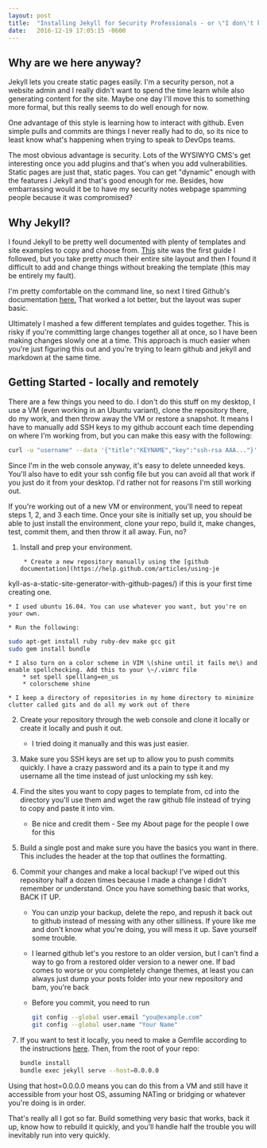 ```yaml
---
layout:	post
title:  "Installing Jekyll for Security Professionals - or \"I don\'t know what I\'m doing\""
date:   2016-12-19 17:05:15 -0600
---
```


## Why are we here anyway?

Jekyll lets you create static pages easily. I'm a security person, not a website admin and I really didn't want to spend the time learn while also generating content for the site. Maybe one day I'll move this to something more formal, but this really seems to do well enough for now. 

One advantage of this style is learning how to interact with github. Even simple pulls and commits are things I never really had to do, so its nice to least know what's happening when trying to speak to DevOps teams. 

The most obvious advantage is security. Lots of the WYSIWYG CMS's get interesting once you add plugins and that's when you add vulnerabilities. Static pages are just that, static pages. You can get "dynamic" enough with the features i Jekyll and that's good enough for me. Besides, how embarrassing would it be to have my security notes webpage spamming people because it was compromised?

## Why Jekyll?

I found Jekyll to be pretty well documented with plenty of templates and site examples to copy and choose from. [This](https://www.smashingmagazine.com/2014/08/build-blog-jekyll-github-pages/) site was the first guide I followed, but you take pretty much their entire site layout and then I found it difficult to add and change things without breaking the template \(this may be entirely my fault\). 

I'm pretty comfortable on the command line, so next I tired Github's documentation [here.](https://help.github.com/articles/using-jekyll-as-a-static-site-generator-with-github-pages/) That worked a lot better, but the layout was super basic. 

Ultimately I mashed a few different templates and guides together. This is risky if you're committing large changes together all at once, so I have been making changes slowly one at a time. This approach is much easier when you're just figuring this out and you're trying to learn github and jekyll and markdown at the same time. 

## Getting Started - locally and remotely

There are a few things you need to do. I don't do this stuff on my desktop, I use a VM \(even working in an Ubuntu variant\), clone the repository there, do my work, and then throw away the VM or restore a snapshot. It means I have to manually add SSH keys to my github account each time depending on where I'm working from, but you can make this easy with the following:

```bash
curl -u "username" --data '{"title":"KEYNAME","key":"ssh-rsa AAA..."}' https://api.github.com/user/keys 
``` 

Since I'm in the web console anyway, it's easy to delete unneeded keys. You'll also have to edit your ssh config file but you can avoid all that work if you just do it from your desktop. I'd rather not for reasons I'm still working out.  

If you're working out of a new VM or environment, you'll need to repeat steps 1, 2, and 3 each time. Once your site is initially set up, you should be able to just install the environment, clone your repo, build it, make changes, test, commit them, and then throw it all away. Fun, no? 

1. Install and prep your environment. 

        * Create a new repository manually using the [github documentation](https://help.github.com/articles/using-je
kyll-as-a-static-site-generator-with-github-pages/) if this is your first time creating one.

	* I used ubuntu 16.04. You can use whatever you want, but you're on your own. 

	* Run the following:

```bash 
sudo apt-get install ruby ruby-dev make gcc git
sudo gem install bundle
```

	* I also turn on a color scheme in VIM \(shine until it fails me\) and enable spellchecking. Add this to your \~/.vimrc file
		* set spell spelllang=en_us
		* colorscheme shine

	* I keep a directory of repositories in my home directory to minimize clutter called gits and do all my work out of there

2. Create your repository through the web console and clone it locally or create it locally and push it out.

	* I tried doing it manually and this was just easier.

3. Make sure you SSH keys are set up to allow you to push commits quickly. I have a crazy password and its a pain to type it and my username all the time instead of just unlocking my ssh key.  

4. Find the sites you want to copy pages to template from, cd into the directory you'll use them and wget the raw github file instead of trying to copy and paste it into vim.

	* Be nice and credit them - See my About page for the people I owe for this

5. Build a single post and make sure you have the basics you want in there. This includes the header at the top that outlines the formatting. 

6. Commit your changes and make a local backup! I've wiped out this repository half a dozen times because I made a change I didn't remember or understand. Once you have something basic that works, BACK IT UP. 

	* You can unzip your backup, delete the repo, and repush it back out to github instead of messing with any other silliness. If youre like me and don't know what you're doing, you will mess it up. Save yourself some trouble.
	
	* I learned github let's you restore to an older version, but I can't find a way to go from a restored older version to a newer one. If bad comes to worse or you completely change themes, at least you can always just dump your posts folder into your new repository and bam, you're back
	
	* Before you commit, you need to run 
	
		```bash
		git config --global user.email "you@example.com"
  		git config --global user.name "Your Name"
		```

7. If you want to test it locally, you need to make a Gemfile according to the instructions [here](https://help.github.com/articles/using-jekyll-as-a-static-site-generator-with-github-pages/). Then, from the root of your repo: 

	```bash
	bundle install
	bundle exec jekyll serve --host=0.0.0.0
	```

Using that host=0.0.0.0 means you can do this from a VM and still have it accessible from your host OS, assuming NATing or bridging or whatever you're doing is in order. 

That's really all I got so far. Build something very basic that works, back it up, know how to rebuild it quickly, and you'll handle half the trouble you will inevitably run into very quickly. 
